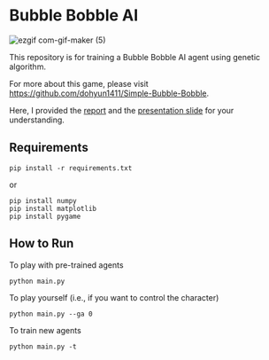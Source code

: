 # Bubble Bobble AI
![ezgif com-gif-maker (5)](https://user-images.githubusercontent.com/65074958/147385743-f8610df0-0cea-4fa3-aaa9-0732da429a0d.gif)

This repository is for training a Bubble Bobble AI agent using genetic algorithm.

For more about this game, please visit https://github.com/dohyun1411/Simple-Bubble-Bobble.

Here, I provided the [report](./report.pdf) and the [presentation slide](./presentation.pptx) for your understanding.

## Requirements
```
pip install -r requirements.txt
```
or
```
pip install numpy
pip install matplotlib
pip install pygame
```

## How to Run
To play with pre-trained agents
```
python main.py
```

To play yourself (i.e., if you want to control the character)
```
python main.py --ga 0
```

To train new agents
```
python main.py -t
```
